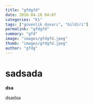 ```yaml
---
title: "gfdgfd"
date: 2016-04-18 04:07
categories: "k1"
tags: ["güvenlik duvarı", "bildiri"]
permalink: "gfdgfd"
summary: "gfd"
image: "images/gfdgfd.jpeg"
thumb: "images/gfdgfd.jpeg"
author: "gfdg"
---
```

# sadsada

**dsa**

dsadsa